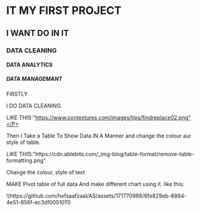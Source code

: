

<h1>IT MY FIRST PROJECT</h1>

<h2>I WANT DO IN IT</h2>
<h3>DATA CLEANING </h3>
<h4>DATA ANALYTICS </h4>
<h5>DATA MANAGEMANT</h5>
<P>FIRSTLY</P>
<P>I DO DATA CLEANING.
  
LIKE THIS:"https://www.contextures.com/images/tips/findreplace02.png"</P>
<p>Then I Take a Table To Show Data IN A Manner and change the colour aur style of table.</p>
<P>LIKE THIS:"https://cdn.ablebits.com/_img-blog/table-format/remove-table-formatting.png"</P>
<P>Change the colour, style of text</P>
<P>MAKE Pivot table of full data And make different chart using it. 
  like this:</P>

<p>!(https://github.com/hefsaafzaal/AS/assets/171770988/6fe829eb-8864-4e51-856f-ec3df0051011)</p>
